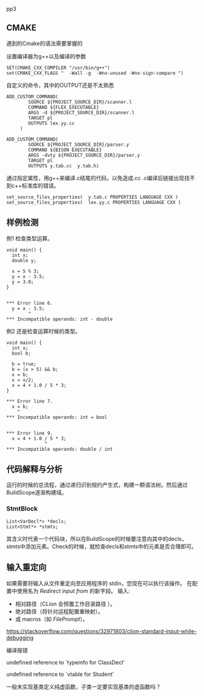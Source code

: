 pp3



## CMAKE

遇到的Cmake的语法需要掌握的

设置编译器为g++以及编译的参数

```
SET(CMAKE_CXX_COMPILER "/usr/bin/g++")
set(CMAKE_CXX_FLAGS "  -Wall -g  -Wno-unused -Wno-sign-compare ")
```

自定义的命令，其中的OUTPUT还是不太熟悉

```
ADD_CUSTOM_COMMAND(
        SOURCE ${PROJECT_SOURCE_DIR}/scanner.l
        COMMAND ${FLEX_EXECUTABLE}
        ARGS -d ${PROJECT_SOURCE_DIR}/scanner.l
        TARGET pl
        OUTPUTS lex.yy.cc
     )

ADD_CUSTOM_COMMAND(
        SOURCE ${PROJECT_SOURCE_DIR}/parser.y
        COMMAND ${BISON_EXECUTABLE}
        ARGS -dvty ${PROJECT_SOURCE_DIR}/parser.y
        TARGET pl
        OUTPUTS y.tab.cc  y.tab.h)
```

通过指定属性，用g++来编译.c结尾的代码，以免造成.cc .c编译后链接出现找不到c++标准库的错误。

```
set_source_files_properties(  y.tab.c PROPERTIES LANGUAGE CXX )
set_source_files_properties(  lex.yy.c PROPERTIES LANGUAGE CXX )
```



## 样例检测

例1 检查类型运算。

```
void main() {
  int x;
  double y;

  x = 5 % 3;
  y = x - 3.5;
  y = 3.0;
}


*** Error line 6.
  y = x - 3.5;
        ^
*** Incompatible operands: int - double
```

例2 还是检查运算时候的类型。

```
void main() {
  int x;
  bool b;

  b = true;
  b = (x > 5) && b;
  x = b;
  x = x/2;
  x = 4 + 1.0 / 5 * 3;
}

*** Error line 7.
  x = b;
    ^
*** Incompatible operands: int = bool


*** Error line 9.
  x = 4 + 1.0 / 5 * 3;
              ^
*** Incompatible operands: double / int

```

## 代码解释与分析

运行的时候的总流程，通过递归识别规约产生式，构建一颗语法树。然后通过BuildScope逐渐构建域。





### StmtBlock

```
List<VarDecl*> *decls;
List<Stmt*> *stmts;
```

其含义时代表一个代码块，所以在BuildScope的时候要注意向其中的decls，stmts中添加元素。Check的时候，就检查decls和stmts中的元素是否合理即可。











## 输入重定向

如果需要将输入从文件重定向至应用程序的 stdin，您现在可以执行该操作。 在配置中使用名为 *Redirect input from* 的新字段。 输入:

- 相对路径（CLion 会预置工作目录路径 ）。
- 绝对路径（将针对运程配置重映射）。
- 或 macros（如 *FilePrompt*）。

https://stackoverflow.com/questions/32971803/clion-standard-input-while-debugging



编译报错

undefined reference to `typeinfo for ClassDecl'

 undefined reference to `vtable for Student'

一般未实现基类定义纯虚函数，子类一定要实现基类的虚函数吗？